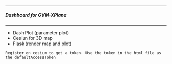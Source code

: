 ---------------------------------------------
##### Dashboard for GYM-XPlane
---------------------------------------------

* Dash Plot (parameter plot)
* Cesiun for 3D map
* Flask (render map and plot)




`Register on cesium to get a token. Use the token in the html file as the defaultAccessToken`
